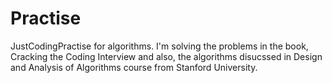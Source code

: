 # Practise
JustCodingPractise for algorithms.
I'm solving the problems in the book, Cracking the Coding Interview and also, the algorithms disucssed in
Design and Analysis of Algorithms course from Stanford University.
